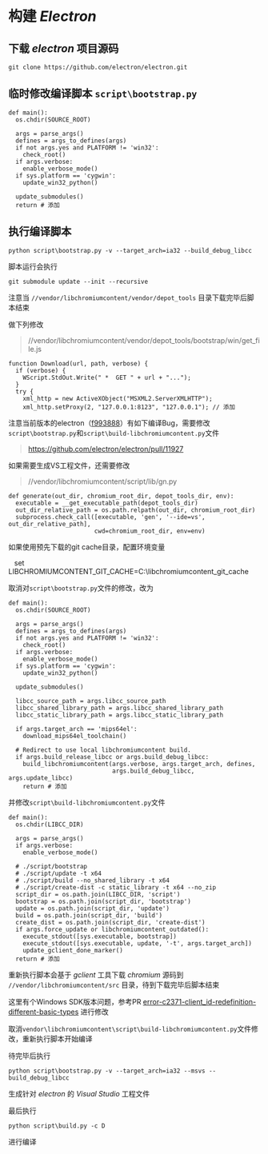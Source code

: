 # 构建 *Electron*

## 下载 *electron* 项目源码

    git clone https://github.com/electron/electron.git

## 临时修改编译脚本 `script\bootstrap.py`

    def main():
      os.chdir(SOURCE_ROOT)

      args = parse_args()
      defines = args_to_defines(args)
      if not args.yes and PLATFORM != 'win32':
        check_root()
      if args.verbose:
        enable_verbose_mode()
      if sys.platform == 'cygwin':
        update_win32_python()

      update_submodules()
      return # 添加

## 执行编译脚本

    python script\bootstrap.py -v --target_arch=ia32 --build_debug_libcc

脚本运行会执行

    git submodule update --init --recursive

注意当 `//vendor/libchromiumcontent/vendor/depot_tools` 目录下载完毕后脚本结束

做下列修改

> //vendor/libchromiumcontent/vendor/depot_tools/bootstrap/win/get_file.js

    function Download(url, path, verbose) {
      if (verbose) {
        WScript.StdOut.Write(" *  GET " + url + "...");
      }
      try {
        xml_http = new ActiveXObject("MSXML2.ServerXMLHTTP");
        xml_http.setProxy(2, "127.0.0.1:8123", "127.0.0.1"); // 添加

注意当前版本的electron（[f993888](https://github.com/electron/electron/commit/f9938884248627335c59da6b3b0ff0dc7df3b258)）有如下编译Bug，需要修改`script\bootstrap.py`和`script\build-libchromiumcontent.py`文件

> https://github.com/electron/electron/pull/11927

如果需要生成VS工程文件，还需要修改

> //vendor/libchromiumcontent/script/lib/gn.py

    def generate(out_dir, chromium_root_dir, depot_tools_dir, env):
      executable = __get_executable_path(depot_tools_dir)
      out_dir_relative_path = os.path.relpath(out_dir, chromium_root_dir)
      subprocess.check_call([executable, 'gen', '--ide=vs', out_dir_relative_path],
                            cwd=chromium_root_dir, env=env)

如果使用预先下载的git cache目录，配置环境变量

    set LIBCHROMIUMCONTENT_GIT_CACHE=C:\libchromiumcontent_git_cache

取消对`script\bootstrap.py`文件的修改，改为

    def main():
      os.chdir(SOURCE_ROOT)

      args = parse_args()
      defines = args_to_defines(args)
      if not args.yes and PLATFORM != 'win32':
        check_root()
      if args.verbose:
        enable_verbose_mode()
      if sys.platform == 'cygwin':
        update_win32_python()

      update_submodules()

      libcc_source_path = args.libcc_source_path
      libcc_shared_library_path = args.libcc_shared_library_path
      libcc_static_library_path = args.libcc_static_library_path

      if args.target_arch == 'mips64el':
        download_mips64el_toolchain()

      # Redirect to use local libchromiumcontent build.
      if args.build_release_libcc or args.build_debug_libcc:
        build_libchromiumcontent(args.verbose, args.target_arch, defines,
                                 args.build_debug_libcc, args.update_libcc)
        return # 添加

并修改`script\build-libchromiumcontent.py`文件

    def main():
      os.chdir(LIBCC_DIR)

      args = parse_args()
      if args.verbose:
        enable_verbose_mode()

      # ./script/bootstrap
      # ./script/update -t x64
      # ./script/build --no_shared_library -t x64
      # ./script/create-dist -c static_library -t x64 --no_zip
      script_dir = os.path.join(LIBCC_DIR, 'script')
      bootstrap = os.path.join(script_dir, 'bootstrap')
      update = os.path.join(script_dir, 'update')
      build = os.path.join(script_dir, 'build')
      create_dist = os.path.join(script_dir, 'create-dist')
      if args.force_update or libchromiumcontent_outdated():
        execute_stdout([sys.executable, bootstrap])
        execute_stdout([sys.executable, update, '-t', args.target_arch])
        update_gclient_done_marker()
      return # 添加

重新执行脚本会基于 *gclient* 工具下载 *chromium* 源码到 `//vendor/libchromiumcontent/src` 目录，待到下载完毕后脚本结束

这里有个Windows SDK版本问题，参考PR [error-c2371-client_id-redefinition-different-basic-types](https://github.com/codemeow5/chromium_lab/blob/master/TROUBLESHOOTING.md#error-c2371-client_id-redefinition-different-basic-types) 进行修改

取消`vendor\libchromiumcontent\script\build-libchromiumcontent.py`文件修改，重新执行脚本开始编译

待完毕后执行

    python script\bootstrap.py -v --target_arch=ia32 --msvs --build_debug_libcc

生成针对 *electron* 的 *Visual Studio* 工程文件

最后执行

    python script\build.py -c D

进行编译
